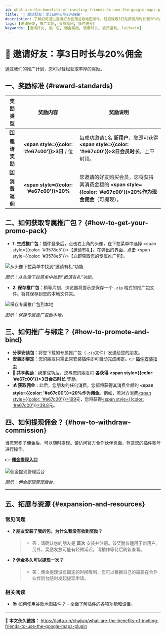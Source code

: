 ```yaml
---
id: what-are-the-benefits-of-inviting-friends-to-use-the-google-maps-plugin
title: '🎁 邀请好友：享3日时长与20%佣金'
description: 了解如何通过邀请好友使用谷歌地图插件，轻松赚取3日免费使用时长和20%的消费佣金。本文详细介绍了获取专属推广包、分享及绑定、以及佣金提现的全过程。
tags: [邀请好友, 推广奖励, 会员福利, 插件佣金]
keywords: [邀请好友, 推广包, 佣金奖励, 使用时长, 会员福利, laifaxin]
---
```


# 🎁 邀请好友：享3日时长与20%佣金

通过我们的推广计划，您可以轻松获取丰厚的奖励。

## 一、奖励标准 {#reward-standards}

|    奖励类型     |                       奖励内容                       | 奖励说明                                                                                                           |
| :-------------: | :--------------------------------------------------: | ------------------------------------------------------------------------------------------------------------------ |
| 1️⃣ **邀请奖励** | **<span style={{color: '#e67c00'}}>3日</span>** / 位 | 每成功邀请1名 **新用户**，您即可获得 **<span style={{color: '#e67c00'}}>3日会员时长</span>**，上不封顶。           |
| 2️⃣ **消费返佣** |   **<span style={{color: '#e67c00'}}>20%</span>**    | 您邀请的好友购买会员，您将获得其消费金额的 **<span style={{color: '#e67c00'}}>20%作为现金佣金</span>**（可提现）。 |

## 二、如何获取专属推广包？ {#how-to-get-your-promo-pack}

- **1. 生成推广包**：插件登录后，点击右上角的头像，在下拉菜单中选择 <span style={{color: '#3578e5'}}>【邀请有礼】</span>。在弹出的界面，点击 <span style={{color: '#3578e5'}}>【立即获取您的专属推广包】</span>。

![从头像下拉菜单中找到"邀请有礼"功能](https://cos.files.maozhishi.com/data/web/web-files/img/20240819033555.png)

_图示：从头像下拉菜单中找到"邀请有礼"功能。_

- **2. 保存推广包**：稍等片刻，浏览器将提示您保存一个 `.zip` 格式的推广包文件。将其保存到您的本地文件夹。

![保存专属推广包到本地](https://cos.files.maozhishi.com/data/web/web-files/img/20240819033756.png)

_图示：保存专属推广包到本地。_

## 三、如何推广与绑定？ {#how-to-promote-and-bind}

- **分享安装包**：将您下载的专属推广包（`.zip`文件）发送给您的朋友。
- **安装即绑定**：您的朋友只需正常安装插件即可自动完成绑定。👉 [插件安装指南](./how-to-install-google-maps-plugin)
- **🎁 共享奖励**：绑定成功后，您与您的朋友将 **各获得** **<span style={{color: '#e67c00'}}>3日会员时长</span>** 奖励。
- **💰 获取佣金**：此后，您朋友的任何消费，您都将获得其消费金额的 **<span style={{color: '#e67c00'}}>20%作为佣金</span>**。例如，若对方消费<u><span style={{color: '#e67c00'}}>199</span></u>元，您将获得<u><span style={{color: '#e67c00'}}>39.8</span></u>元。

## 四、如何提现佣金？ {#how-to-withdraw-commission}

当您累积了佣金后，可以随时提现。请访问官方合作伙伴页面，登录您的插件账号进行操作。

👉 [**佣金提现入口**](https://web.laifaxin.com/partner)

![佣金提现管理后台](https://cos.files.maozhishi.com/data/web/web-files/img/20240819043556.png)

_图示：佣金提现管理后台。_

---

## 五、拓展与资源 {#expansion-and-resources}

### 常见问题

- **❓ 朋友安装了我的包，为什么我没有收到奖励？**

  > - 答：请确认您的朋友是 **首次** 安装并注册。该奖励仅适用于新用户。另外，奖励发放可能有轻微延迟，请稍作等待后刷新查看。

- **❓ 佣金多久可以提现一次？**
  > - 答：佣金提现没有固定的时间限制，您可以根据自己的需要在合作伙伴后台随时发起提现申请。

### 相关阅读

- 📚 [如何使用谷歌地图插件？](./how-to-use-google-maps-plugin) - 全面了解插件的各项功能和设置。

---

🔗 **本文永久链接：** https://laifa.xin/chajian/what-are-the-benefits-of-inviting-friends-to-use-the-google-maps-plugin
